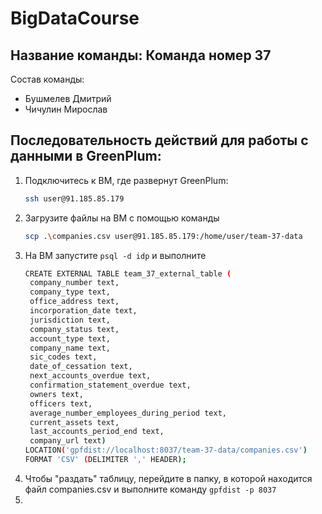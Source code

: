 # BigDataCourse

## Название команды: Команда номер 37

Состав команды:
* Бушмелев Дмитрий
* Чичулин Мирослав

## Последовательность действий для работы с данными в GreenPlum:

1. Подключитесь к ВМ, где развернут GreenPlum:
   ```bash
   ssh user@91.185.85.179
   ```
2. Загрузите файлы на ВМ с помощью команды
   ```bash
   scp .\companies.csv user@91.185.85.179:/home/user/team-37-data
   ```
3. На ВМ запустите ```psql -d idp``` и выполните
   ```bash
   CREATE EXTERNAL TABLE team_37_external_table (
    company_number text,
    company_type text,
    office_address text,
    incorporation_date text,
    jurisdiction text,
    company_status text,
    account_type text,
    company_name text,
    sic_codes text,
    date_of_cessation text,
    next_accounts_overdue text,
    confirmation_statement_overdue text,
    owners text,
    officers text,
    average_number_employees_during_period text,
    current_assets text,
    last_accounts_period_end text,
    company_url text)
   LOCATION('gpfdist://localhost:8037/team-37-data/companies.csv')
   FORMAT 'CSV' (DELIMITER ',' HEADER);
   ```
4. Чтобы "раздать" таблицу, перейдите в папку, в которой находится файл companies.csv и выполните команду `gpfdist -p 8037`
5. 
